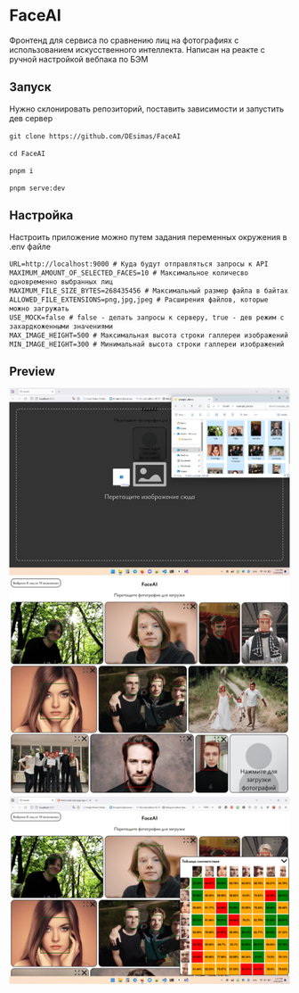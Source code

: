 # FaceAI

Фронтенд для сервиса по сравнению лиц на фотографиях с использованием искусственного интеллекта. Написан на реакте с ручной настройкой вебпака по БЭМ

## Запуск

Нужно склонировать репозиторий, поставить зависимости и запустить дев сервер

`git clone https://github.com/DEsimas/FaceAI`

`cd FaceAI`

`pnpm i`

`pnpm serve:dev`

## Настройка

Настроить приложение можно путем задания переменных окружения в .env файле

```
URL=http://localhost:9000 # Куда будут отправляться запросы к API
MAXIMUM_AMOUNT_OF_SELECTED_FACES=10 # Максимальное количесво одновременно выбранных лиц
MAXIMUM_FILE_SIZE_BYTES=268435456 # Максимальный размер файла в байтах
ALLOWED_FILE_EXTENSIONS=png,jpg,jpeg # Расширения файлов, которые можно загружать
USE_MOCK=false # false - делать запросы к серверу, true - дев режим с захардкоженными значениями
MAX_IMAGE_HEIGHT=500 # Максимальная высота строки галлереи изображений
MIN_IMAGE_HEIGHT=300 # Минимальнай высота строки галлереи изображений
```

## Preview

<img src="./repository\assets\load.png" alt="load">
<img src="./repository\assets\select.png" alt="select">
<img src="./repository\assets\result.png" alt="result">
